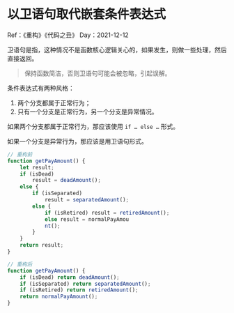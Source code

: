 # 以卫语句取代嵌套条件表达式

Ref：《重构》《代码之丑》
Day：2021-12-12

卫语句是指，这种情况不是函数核心逻辑关心的，如果发生，则做一些处理，然后直接返回。

> 保持函数简洁，否则卫语句可能会被忽略，引起误解。

条件表达式有两种风格：
1. 两个分支都属于正常行为；
2. 只有一个分支是正常行为，另一个分支是异常情况。

如果两个分支都属于正常行为，那应该使用 `if … else …` 形式。

如果一个分支是异常行为，那应该是用卫语句形式。

```javascript
// 重构前
function getPayAmount() {
    let result;
    if (isDead)
        result = deadAmount();
    else {
        if (isSeparated)
            result = separatedAmount();
        else {
            if (isRetired) result = retiredAmount();
            else result = normalPayAmou
            nt();
        }
    }
    return result;
}

// 重构后
function getPayAmount() {
    if (isDead) return deadAmount();
    if (isSeparated) return separatedAmount();
    if (isRetired) return retiredAmount();
    return normalPayAmount();
}
```
